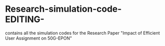 # Research-simulation-code-EDITING-
contains all the simulation codes for the Research Paper "Impact of Efficient User Assignment on 50G-EPON"
